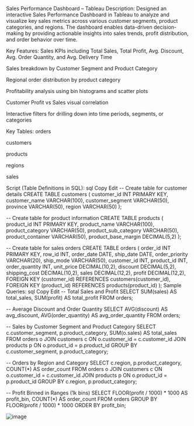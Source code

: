 Sales Performance Dashboard – Tableau
Description:
Designed an interactive Sales Performance Dashboard in Tableau to analyze and visualize key sales metrics across various customer segments, product categories, and regions. The dashboard enables data-driven decision-making by providing actionable insights into sales trends, profit distribution, and order behavior over time.

Key Features:
Sales KPIs including Total Sales, Total Profit, Avg. Discount, Avg. Order Quantity, and Avg. Delivery Time

Sales breakdown by Customer Segment and Product Category

Regional order distribution by product category

Profitability analysis using bin histograms and scatter plots

Customer Profit vs Sales visual correlation

Interactive filters for drilling down into time periods, segments, or categories

Key Tables:
orders

customers

products

regions

sales

Script (Table Definitions in SQL):
sql
Copy
Edit
-- Create table for customer details
CREATE TABLE customers (
    customer_id INT PRIMARY KEY,
    customer_name VARCHAR(100),
    customer_segment VARCHAR(50),
    province VARCHAR(50),
    region VARCHAR(50)
);

-- Create table for product information
CREATE TABLE products (
    product_id INT PRIMARY KEY,
    product_name VARCHAR(100),
    product_category VARCHAR(50),
    product_sub_category VARCHAR(50),
    product_container VARCHAR(50),
    product_base_margin DECIMAL(5,2)
);

-- Create table for sales orders
CREATE TABLE orders (
    order_id INT PRIMARY KEY,
    row_id INT,
    order_date DATE,
    ship_date DATE,
    order_priority VARCHAR(20),
    ship_mode VARCHAR(50),
    customer_id INT,
    product_id INT,
    order_quantity INT,
    unit_price DECIMAL(10,2),
    discount DECIMAL(5,2),
    shipping_cost DECIMAL(10,2),
    sales DECIMAL(12,2),
    profit DECIMAL(12,2),
    FOREIGN KEY (customer_id) REFERENCES customers(customer_id),
    FOREIGN KEY (product_id) REFERENCES products(product_id)
);
Sample Queries:
sql
Copy
Edit
-- Total Sales and Profit
SELECT 
    SUM(sales) AS total_sales, 
    SUM(profit) AS total_profit 
FROM orders;

-- Average Discount and Order Quantity
SELECT 
    AVG(discount) AS avg_discount,
    AVG(order_quantity) AS avg_order_quantity
FROM orders;

-- Sales by Customer Segment and Product Category
SELECT 
    c.customer_segment, 
    p.product_category, 
    SUM(o.sales) AS total_sales 
FROM orders o
JOIN customers c ON o.customer_id = c.customer_id
JOIN products p ON o.product_id = p.product_id
GROUP BY c.customer_segment, p.product_category;

-- Orders by Region and Category
SELECT 
    c.region, 
    p.product_category, 
    COUNT(*) AS order_count 
FROM orders o
JOIN customers c ON o.customer_id = c.customer_id
JOIN products p ON o.product_id = p.product_id
GROUP BY c.region, p.product_category;

-- Profit Binned in Ranges (1k bins)
SELECT 
    FLOOR(profit / 1000) * 1000 AS profit_bin, 
    COUNT(*) AS order_count 
FROM orders 
GROUP BY FLOOR(profit / 1000) * 1000 
ORDER BY profit_bin;

![image](https://github.com/its-weirdo-06/Sales-Performance-Dashboard---Tableau/assets/83410561/163a5f4e-a016-4878-a71b-963bc325de2c)

